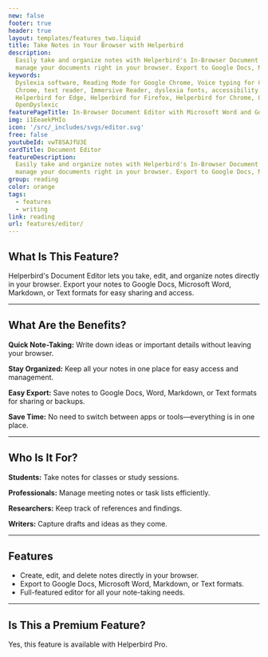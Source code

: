 ```yaml
---
new: false
footer: true
header: true
layout: templates/features_two.liquid
title: Take Notes in Your Browser with Helperbird
description:
  Easily take and organize notes with Helperbird's In-Browser Document Editor. Create, edit, and
  manage your documents right in your browser. Export to Google Docs, Markdown, and more.
keywords:
  Dyslexia software, Reading Mode for Google Chrome, Voice typing for Chrome, Text to speech for
  Chrome, text reader, Immersive Reader, dyslexia fonts, accessibility software, dyslexia software,
  Helperbird for Edge, Helperbird for Firefox, Helperbird for Chrome, Opendyslexic for Chrome,
  OpenDyslexic
featurePageTitle: In-Browser Document Editor with Microsoft Word and Google Docs Support
img: i1EeaekPHIo
icon: '/src/_includes/svgs/editor.svg'
free: false
youtubeId: vwT8SAJfU3E
cardTitle: Document Editor
featureDescription:
  Easily take and organize notes with Helperbird's In-Browser Document Editor. Create, edit, and
  manage your documents right in your browser. Export to Google Docs, Markdown, and more.
group: reading
color: orange
tags:
  - features
  - writing
link: reading
url: features/editor/
---
```




## What Is This Feature?

Helperbird's Document Editor lets you take, edit, and organize notes directly in your browser. Export your notes to Google Docs, Microsoft Word, Markdown, or Text formats for easy sharing and access.

---

## What Are the Benefits?


**Quick Note-Taking:** Write down ideas or important details without leaving your browser.  

**Stay Organized:** Keep all your notes in one place for easy access and management.  

**Easy Export:** Save notes to Google Docs, Word, Markdown, or Text formats for sharing or backups.  

**Save Time:** No need to switch between apps or tools—everything is in one place.

---

## Who Is It For?


**Students:** Take notes for classes or study sessions.  

**Professionals:** Manage meeting notes or task lists efficiently.  

**Researchers:** Keep track of references and findings.  

**Writers:** Capture drafts and ideas as they come.

---

## Features

- Create, edit, and delete notes directly in your browser.  
- Export to Google Docs, Microsoft Word, Markdown, or Text formats.  
- Full-featured editor for all your note-taking needs.

---

## Is This a Premium Feature?

Yes, this feature is available with Helperbird Pro.
